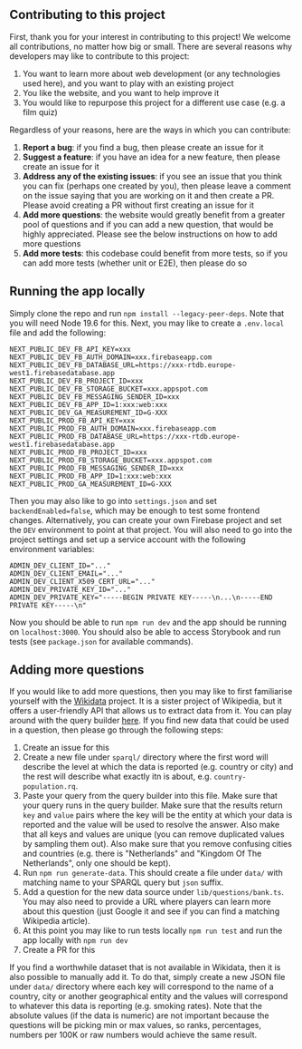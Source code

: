 ## Contributing to this project

First, thank you for your interest in contributing to this project! We welcome all contributions, no matter how big or small. There are several reasons why developers may like to contribute to this project:

1. You want to learn more about web development (or any technologies used here), and you want to play with an existing project
2. You like the website, and you want to help improve it
3. You would like to repurpose this project for a different use case (e.g. a film quiz)

Regardless of your reasons, here are the ways in which you can contribute:

1. **Report a bug**: if you find a bug, then please create an issue for it
2. **Suggest a feature**: if you have an idea for a new feature, then please create an issue for it
3. **Address any of the existing issues**: if you see an issue that you think you can fix (perhaps one created by you), then please leave a comment on the issue saying that you are working on it and then create a PR. Please avoid creating a PR without first creating an issue for it
4. **Add more questions**: the website would greatly benefit from a greater pool of questions and if you can add a new question, that would be highly appreciated. Please see the below instructions on how to add more questions
5. **Add more tests**: this codebase could benefit from more tests, so if you can add more tests (whether unit or E2E), then please do so

## Running the app locally

Simply clone the repo and run `npm install --legacy-peer-deps`. Note that you will need Node 19.6 for this. Next, you may like to create a `.env.local` file and add the following:

```shell
NEXT_PUBLIC_DEV_FB_API_KEY=xxx
NEXT_PUBLIC_DEV_FB_AUTH_DOMAIN=xxx.firebaseapp.com
NEXT_PUBLIC_DEV_FB_DATABASE_URL=https://xxx-rtdb.europe-west1.firebasedatabase.app
NEXT_PUBLIC_DEV_FB_PROJECT_ID=xxx
NEXT_PUBLIC_DEV_FB_STORAGE_BUCKET=xxx.appspot.com
NEXT_PUBLIC_DEV_FB_MESSAGING_SENDER_ID=xxx
NEXT_PUBLIC_DEV_FB_APP_ID=1:xxx:web:xxx
NEXT_PUBLIC_DEV_GA_MEASUREMENT_ID=G-XXX
NEXT_PUBLIC_PROD_FB_API_KEY=xxx
NEXT_PUBLIC_PROD_FB_AUTH_DOMAIN=xxx.firebaseapp.com
NEXT_PUBLIC_PROD_FB_DATABASE_URL=https://xxx-rtdb.europe-west1.firebasedatabase.app
NEXT_PUBLIC_PROD_FB_PROJECT_ID=xxx
NEXT_PUBLIC_PROD_FB_STORAGE_BUCKET=xxx.appspot.com
NEXT_PUBLIC_PROD_FB_MESSAGING_SENDER_ID=xxx
NEXT_PUBLIC_PROD_FB_APP_ID=1:xxx:web:xxx
NEXT_PUBLIC_PROD_GA_MEASUREMENT_ID=G-XXX
```

Then you may also like to go into `settings.json` and set `backendEnabled=false`, which may be enough to test some frontend changes. Alternatively, you can create your own Firebase project and set the `DEV` environment to point at that project. You will also need to go into the project settings and set up a service account with the following environment variables:

```shell
ADMIN_DEV_CLIENT_ID="..."
ADMIN_DEV_CLIENT_EMAIL="..."
ADMIN_DEV_CLIENT_X509_CERT_URL="..."
ADMIN_DEV_PRIVATE_KEY_ID="..."
ADMIN_DEV_PRIVATE_KEY="-----BEGIN PRIVATE KEY-----\n...\n-----END PRIVATE KEY-----\n"
```

Now you should be able to run `npm run dev` and the app should be running on `localhost:3000`. You should also be able to access Storybook and run tests (see `package.json` for available commands).

## Adding more questions

If you would like to add more questions, then you may like to first familiarise yourself with the [Wikidata](https://www.wikidata.org/wiki/Wikidata:Main_Page) project. It is a sister project of Wikipedia, but it offers a user-friendly API that allows us to extract data from it. You can play around with the query builder [here](https://query.wikidata.org/). If you find new data that could be used in a question, then please go through the following steps:

1. Create an issue for this
2. Create a new file under `sparql/` directory where the first word will describe the level at which the data is reported (e.g. country or city) and the rest will describe what exactly itn is about, e.g. `country-population.rq`.
3. Paste your query from the query builder into this file. Make sure that your query runs in the query builder. Make sure that the results return `key` and `value` pairs where the key will be the entity at which your data is reported and the value will be used to resolve the answer. Also make that all keys and values are unique (you can remove duplicated values by sampling them out). Also make sure that you remove confusing cities and countries (e.g. there is "Netherlands" and "Kingdom Of The Netherlands", only one should be kept). 
4. Run `npm run generate-data`. This should create a file under `data/` with matching name to your SPARQL query but `json` suffix.
5. Add a question for the new data source under `lib/questions/bank.ts`. You may also need to provide a URL where players can learn more about this question (just Google it and see if you can find a matching Wikipedia article).
6. At this point you may like to run tests locally `npm run test` and run the app locally with `npm run dev`
7. Create a PR for this

If you find a worthwhile dataset that is not available in Wikidata, then it is also possible to manually add it. To do that, simply create a new JSON file under `data/` directory where each key will correspond to the name of a country, city or another geographical entity and the values will correspond to whatever this data is reporting (e.g. smoking rates). Note that the absolute values (if the data is numeric) are not important because the questions will be picking min or max values, so ranks, percentages, numbers per 100K or raw numbers would achieve the same result.
